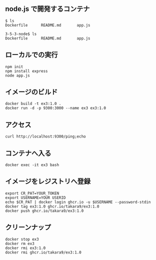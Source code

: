 ## node.js で開発するコンテナ

~~~
$ ls
Dockerfile      README.md       app.js
~~~

~~~
3-5-3-node$ ls
Dockerfile      README.md       app.js
~~~

## ローカルでの実行

~~~
npm init
npm install express
node app.js
~~~

## イメージのビルド

~~~
docker build -t ex3:1.0 .
docker run -d -p 9300:3000 --name ex3 ex3:1.0
~~~

## アクセス

~~~
curl http://localhost:9300/ping;echo
~~~

## コンテナへ入る

~~~
docker exec -it ex3 bash
~~~


## イメージをレジストリへ登録

~~~
export CR_PAT=YOUR_TOKEN
export USERNAME=YOUR USERID 
echo $CR_PAT | docker login ghcr.io -u $USERNAME --password-stdin
docker tag ex3:1.0 ghcr.io/takara9/ex3:1.0
docker push ghcr.io/takara9/ex3:1.0
~~~


## クリーンナップ

~~~
docker stop ex3
docker rm ex3
docker rmi ex3:1.0
docker rmi ghcr.io/takara9/ex3:1.0
~~~

